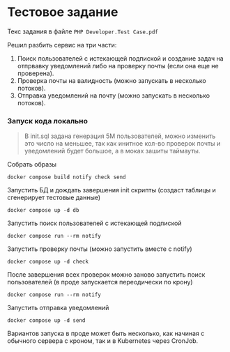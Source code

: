 # Тестовое задание

Текс задания в файле `PHP Developer.Test Case.pdf`

Решил разбить сервис на три части:
1. Поиск пользователей с истекающей подпиской и создание задач на отпрвавку уведомлений либо на проверку почты (если она еще не проверена).
2. Проверка почты на валидность (можно запускать в несколько потоков).
3. Отправка уведомлений на почту (можно запускать в несколько потоков).

### Запуск кода локально

> В init.sql задана генерация 5М пользователей,
> можно изменить это число на меньшее, 
> так как инитное кол-во проверок почты и уведомлений будет большое, а в моках зашиты таймауты.

Собрать образы
```shell
docker compose build notify check send
```

Запустить БД и дождать завершения init скрипты (создаст таблицы и сгенерирует тестовые данные)
```shell
docker compose up -d db
```

Запустить поиск пользователей с истекающей подпиской
```shell
docker compose run --rm notify
```

Запустить проверку почты (можно запустить вместе с notify)
```shell
docker compose up -d check
```

После завершения всех проверок можно заново запустить поиск пользователей (в проде запускается переодически по крону)
```shell
docker compose run --rm notify
```

Запустить отправка уведомлений
```shell
docker compose up -d send
```

Вариантов запуска в проде может быть несколько, как начиная с обычного сервера с кроном, так и в Kubernetes через CronJob.


